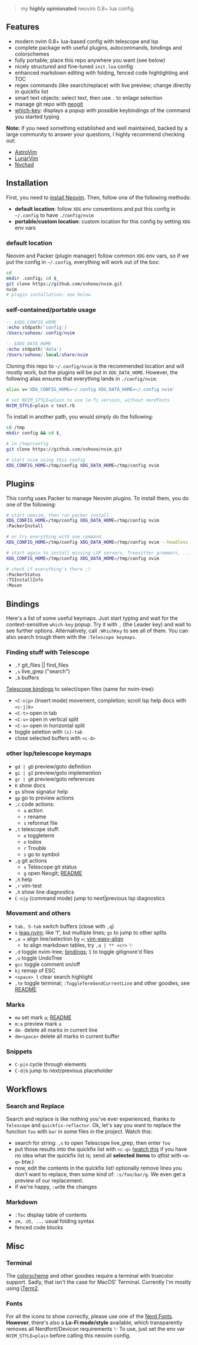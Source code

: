 > my __highly opinionated__ neovim 0.8+ lua config

## Features

- modern nvim 0.8+ lua-based config with telescope and lsp
- complete package with useful plugins, autocommands, bindings and colorschemes
- fully portable; place this repo anywhere you want (see below)
- nicely structured and fine-tuned `init.loa` config
- enhanced markdown editing with folding, fenced code hightighting and TOC
- regex commands (like search/replace) with live preview; change directly in quickfix list
- smart text objects: select text, then use `.` to enlage selection
- manage git repo with [neogit](https://github.com/TimUntersberger/neogit)
- [which-key](https://github.com/folke/which-key.nvim): displays a popup with possible keybindings of the command you started typing

__Note:__ if you need something established and well maintained, backed by a large community to answer your questions, I highly recommend checking out:
- [AstroVim](https://astronvim.github.io)
- [LunarVim](https://github.com/ChristianChiarulli/LunarVim)
- [Nvchad](https://nvchad.github.io)


## Installation

First, you need to [install Neovim](https://github.com/neovim/neovim/wiki/Installing-Neovim). Then, follow one of the following methods:
- __default location__: follow `XDG` env conventions and put this config in `~/.config` to have `./config/nvim`
- __portable/custom location__: custom location for this config by setting `XDG` env vars

### default location

Neovim and Packer (plugin manager) follow common `XDG` env vars, so if we put the config in `~/.config`, everything will work out of the box:

```bash
cd
mkdir .config; cd $_
git clone https://github.com/sohooo/nvim.git
nvim
# plugin installation; see below
```

### self-contained/portable usage

```lua
-- $XDG_CONFIG_HOME
:echo stdpath('config')
/Users/sohooo/.config/nvim

-- $XDG_DATA_HOME
:echo stdpath('data')
/Users/sohooo/.local/share/nvim
```

Cloning this repo to `~/.config/nvim` is the recommended location and will mostly work, but the plugins will be put in `XDG_DATA_HOME`. However, the following alias ensures that everything lands in `./config/nvim`:

```bash
alias v='XDG_CONFIG_HOME=~/.config XDG_DATA_HOME=~/.config nvim'

# set NVIM_STYLE=plain to use lo-fi version, without nerdfonts
NVIM_STYLE=plain v test.rb
```

To install in another path, you would simply do the following:

```bash
cd /tmp
mkdir config && cd $_

# in /tmp/config
git clone https://github.com/sohooo/nvim.git

# start nvim using this config
XDG_CONFIG_HOME=/tmp/config XDG_DATA_HOME=/tmp/config nvim
```

## Plugins

This config uses Packer to manage Neovim plugins. To install them, you do one of the following:

```bash
# start neovim, then run packer install
XDG_CONFIG_HOME=/tmp/config XDG_DATA_HOME=/tmp/config nvim
:PackerInstall

# or try everything with one command
XDG_CONFIG_HOME=/tmp/config XDG_DATA_HOME=/tmp/config nvim --headless -c 'autocmd User PackerComplete quitall' -c 'PackerSync'

# start again to install missing LSP servers, Treesitter grammars, ...
XDG_CONFIG_HOME=/tmp/config XDG_DATA_HOME=/tmp/config nvim

# check if everything's there ;)
:PackerStatus
:TSInstallInfo
:Mason
```

## Bindings

Here's a list of some useful keymaps. Just start typing and wait for the context-sensitive `which-key` popup. Try it with `,` (the Leader key) and wait to see further options. Alternatively, call `:WhichKey` to see all of them. You can also search trough them with the `:Telescope keymaps`.

### Finding stuff with Telescope

* `,f` git_files || find_files
* `,s` live_grep ("search")
* `,b` buffers

[Telescope bindings](https://github.com/nvim-telescope/telescope.nvim#mappings) to select/open files (same for nvim-tree):

* `<C-n|p>` (insert mode) movement, completion; scroll lsp help docs with `<c-j|k>`
* `<C-t>`   open in tab
* `<C-v>`   open in vertical split
* `<C-x>`   open in horizontal split
* toggle seletion with `(s)-tab`
* close selected buffers with `<c-d>`


### other lsp/telescope keymaps

* `gd | gD` preview/goto definition
* `gi | gI` preview/goto implemention
* `gr | gR` preview/goto references
* `K`    show docs
* `gs`   show signatur help
* `gp`   go to preview actions
* `,c` code actions:
  * `a`  action
  * `r`  rename
  * `s`  reformat file
* `,t` telescope stuff:
  * `e`  toggleterm
  * `o`  todos
  * `r`  Trouble
  * `s`  go to symbol
* `,g` git actions
  * `s`  Telescope git status
  * `g`  open Neogit; [README](https://github.com/TimUntersberger/neogit)
* `,h` help
* `,r` vim-test
* `,h` show line diagnostics
* `C-n|p` (command mode) jump to next|previous lsp diagnostics


### Movement and others

* `tab, S-tab` switch buffers (close with `,q`)
* `s`       [leap.nvim](https://github.com/ggandor/leap.nvim);  like 'f', but multiple lines; `gs` to jump to other splits
* `,a =`    align line/selection by `=`; [vim-easy-align](https://github.com/junegunn/vim-easy-align)
  * to align markdown tables, try `,a | ** <cr>` :sparkles:
* `,d`      toggle nvim-tree; [bindings](https://github.com/kyazdani42/nvim-tree.lua#keybindings); `I` to toggle gitignore'd files
* `,u`      toggle UndoTree
* `gcc`     toggle comment on/off
* `kj`      remap of ESC
* `<space> l` clear search highlight
* `,te`     toggle terminal; `:ToggleTermSendCurrentLine` and other goodies, see [README](https://github.com/akinsho/toggleterm.nvim)


### Marks
* `ma`        set mark `a`; [README](https://github.com/chentau/marks.nvim)
* `m:a`       preview mark `a`
* `dm-`       delete all marks in current line
* `dm<space>` delete all marks in current buffer


### Snippets

* `C-p|n`  cycle through elements
* `C-d|b`  jump to next/previous placeholder


## Workflows

### Search and Replace

Search and replace is like nothing you've ever experienced, thanks to `Telescope` and `quickfix-reflector`. Ok, let's say you want to replace the function `foo` with `bar` in some files in the project. Watch this:

- search for string: `,s` to open Telescope live_grep, then enter `foo`
- put those results into the quickfix list with `<c-q>` ([watch this](https://www.youtube.com/watch?v=IoyW8XYGqjM) if you have no idea what the quickfix list is; send all __selected items__ to qflist with `<m-q>` btw.)
- now, edit the contents in the quickfix list! optionally remove lines you don't want to replace, then some kind of: `:s/foo/bar/g`. We even get a preview of our replacement.
- if we're happy, `:w`rite the changes


### Markdown

* `:Toc`  display table of contents
* `zm, zO, ...`  usual folding syntax
*  fenced code blocks


## Misc

### Terminal
The [colorscheme](https://github.com/folke/tokyonight.nvim) and other goodies require a terminal with truecolor support. Sadly, that isn't the case for MacOS' Terminal. Currently I'm mostly using [iTerm2](https://iterm2.com).

### Fonts
For all the icons to show correctly, please use one of the [Nerd Fonts](https://www.nerdfonts.com). __However__, there's also a __Lo-Fi mode/style__ available, which transparently removes all Nerdfont/Devicon requirements :sparkles: To use, just set the env var `NVIM_STYLE=plain` before calling this neovim config.

